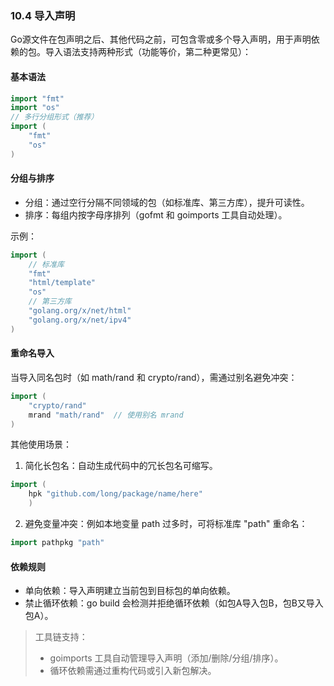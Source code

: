 ### 10.4 导入声明

Go源文件在包声明之后、其他代码之前，可包含零或多个导入声明，用于声明依赖的包。导入语法支持两种形式（功能等价，第二种更常见）：

#### 基本语法
```go // 单行形式 
import "fmt" 
import "os"  
// 多行分组形式（推荐） 
import (     
    "fmt"     
    "os" 
) 
```
#### 分组与排序
- 分组：通过空行分隔不同领域的包（如标准库、第三方库），提升可读性。
- 排序：每组内按字母序排列（gofmt 和 goimports 工具自动处理）。

示例：
```go 
import (     
    // 标准库     
    "fmt"     
    "html/template"     
    "os"      
    // 第三方库     
    "golang.org/x/net/html"     
    "golang.org/x/net/ipv4" 
) 
```
#### 重命名导入
当导入同名包时（如 math/rand 和 crypto/rand），需通过别名避免冲突：
```go 
import (     
    "crypto/rand"     
    mrand "math/rand"  // 使用别名 mrand 
) 
```
其他使用场景：
1. 简化长包名：自动生成代码中的冗长包名可缩写。
```go    
import (        
    hpk "github.com/long/package/name/here"    
    )
```    
2. 避免变量冲突：例如本地变量 path 过多时，可将标准库 "path" 重命名：
```go    
import pathpkg "path"    
```
#### 依赖规则
- 单向依赖：导入声明建立当前包到目标包的单向依赖。
- 禁止循环依赖：go build 会检测并拒绝循环依赖（如包A导入包B，包B又导入包A）。

> 工具链支持：
> - goimports 工具自动管理导入声明（添加/删除/分组/排序）。
> - 循环依赖需通过重构代码或引入新包解决。